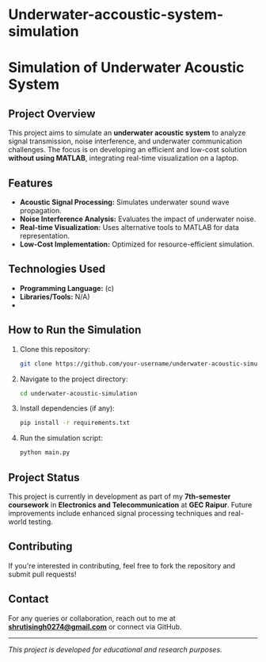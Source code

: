 # Underwater-accoustic-system-simulation
# Simulation of Underwater Acoustic System

## Project Overview
This project aims to simulate an **underwater acoustic system** to analyze signal transmission, noise interference, and underwater communication challenges. The focus is on developing an efficient and low-cost solution **without using MATLAB**, integrating real-time visualization on a laptop.

## Features
- **Acoustic Signal Processing:** Simulates underwater sound wave propagation.
- **Noise Interference Analysis:** Evaluates the impact of underwater noise.
- **Real-time Visualization:** Uses alternative tools to MATLAB for data representation.
- **Low-Cost Implementation:** Optimized for resource-efficient simulation.

## Technologies Used
- **Programming Language:** (c)
- **Libraries/Tools:** N/A)
-

## How to Run the Simulation
1. Clone this repository:
   ```bash
   git clone https://github.com/your-username/underwater-acoustic-simulation.git
   ```
2. Navigate to the project directory:
   ```bash
   cd underwater-acoustic-simulation
   ```
3. Install dependencies (if any):
   ```bash
   pip install -r requirements.txt
   ```
4. Run the simulation script:
   ```bash
   python main.py
   ```

## Project Status
This project is currently in development as part of my **7th-semester coursework** in **Electronics and Telecommunication** at **GEC Raipur**. Future improvements include enhanced signal processing techniques and real-world testing.

## Contributing
If you're interested in contributing, feel free to fork the repository and submit pull requests!

## Contact
For any queries or collaboration, reach out to me at **shrutisingh0274@gmail.com** or connect via GitHub.

---
*This project is developed for educational and research purposes.*
